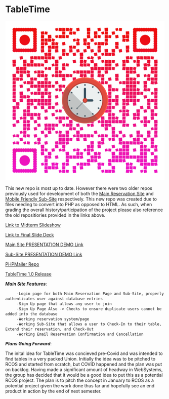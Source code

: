 # TableTime

![QR Code](/qr-code.png)

This new repo is most up to date. However there were two older repos previously used for development of both the [Main Reservation Site](https://github.com/Bonjour-ITWS/TableTime) and [Mobile Friendly Sub-Site](https://github.com/Bonjour-ITWS/TableTime-SubSite) respectively. This new repo was created due to files needing to convert into PHP as opposed to HTML. As such, when grading the overall history/participation of the project please also reference the old repositiories provided in the links above.


[Link to Midterm Slideshow](https://docs.google.com/presentation/d/1qZDOm8KWpqnMmZN-BSuL2SMRLTE6z5t1/edit?usp=sharing&ouid=105388176510987033678&rtpof=true&sd=tru)


[Link to Final Slide Deck](https://docs.google.com/presentation/d/1qZDOm8KWpqnMmZN-BSuL2SMRLTE6z5t1/edit?usp=sharing&ouid=115767316601743803010&rtpof=true&sd=true)


[Main Site PRESENTATION DEMO Link](https://bonjour-itws.github.io/TableTime/)


[Sub-Site PRESENTATION DEMO Link](https://bonjour-itws.github.io/TableTime-SubSite/)


[PHPMailer Repo](https://github.com/PHPMailer/PHPMailer)


[TableTime 1.0 Release](https://github.com/Bonjour-ITWS/TableTime-Final_Build/releases/tag/1.0)

***Main Site Features***:
        
         -Login page for both Main Reservation Page and Sub-Site, properly authenticates user against database entries
         -Sign Up page that allows any user to join
         -Sign Up Page Also -> Checks to ensure duplicate users cannot be added into the database
         -Working reservation system/page
         -Working Sub-Site that allows a user to Check-In to their table, Extend their reservation, and Check-Out
         -Working Email Reservation Confirmation and Cancellation
         
        

***Plans Going Forward***:

The inital idea for TableTime was concieved pre-Covid and was intended to find tables in a very packed Union. Initially the idea was to be pitched to RCOS and started from scratch, but COVID happened and the plan was put on backlog. Having made a significant amount of headway in WebSystems, the group has decided that it would be a good idea to put this as a potential RCOS project. The plan is to pitch the concept in January to RCOS as a potential project given the work done thus far and hopefully see an end product in action by the end of next semester.
         
